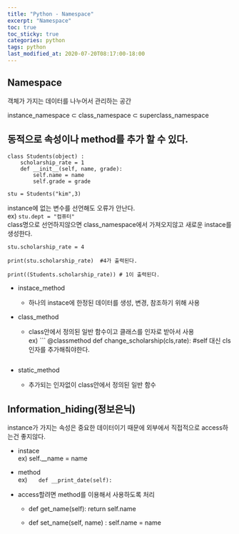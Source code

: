 ```yaml
---
title: "Python - Namespace"
excerpt: "Namespace"
toc: true
toc_sticky: true
categories: python
tags: python
last_modified_at: 2020-07-20T08:17:00-18:00
---
```

## Namespace
객체가 가지는 데이터를 나누어서 관리하는 공간  

instance_namespace ⊂ class_namespace ⊂ superclass_namespace

## 동적으로 속성이나 method를 추가 할 수 있다.
``` 
class Students(object) :
    scholarship_rate = 1
    def __init__(self, name, grade):
        self.name = name
        self.grade = grade
		
stu = Students("kim",3)
```
instance에 없는 변수를 선언해도 오류가 안난다.  
   ex) ``` stu.dept = "컴퓨터" ```  
class명으로 선언하지않으면 class_namespace에서 가져오지않고 새로운 instace를 생성한다.  
```
stu.scholarship_rate = 4

print(stu.scholarship_rate)  #4가 출력된다.

print((Students.scholarship_rate)) # 1이 출력된다.
```  
- instace_method  
   - 하나의 instace에 한정된 데이터를 생성, 변경, 참조하기 위해 사용 

- class_method  
   - class안에서 정의된 일반 함수이고 클래스를 인자로 받아서 사용  
     ex) ```
    @classmethod
    def change_scholarship(cls,rate): 
	#self 대신 cls인자를 추가해줘야한다.
	```  

- static_method	 
   - 추가되는 인자없이 class안에서 정의된 일반 함수  
   
## Information_hiding(정보은닉)
  instance가 가지는 속성은 중요한 데이터이기 때문에 외부에서 직접적으로 access하는건 좋지않다.  
- instace  
   ex) self.__name = name  

- method  
   ex) ```    def __print_date(self): ```  
   
- access할려면 method를 이용해서 사용하도록 처리  
   - def get_name(self):  return self.name  

   - def set_name(self, name) : self.name = name  
